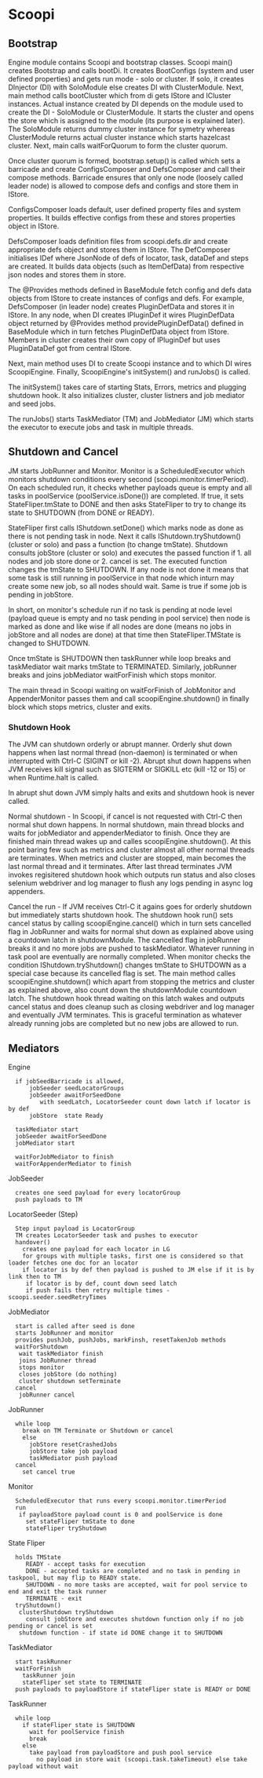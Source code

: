# Scoopi 

## Bootstrap

Engine module contains Scoopi and bootstrap classes. Scoopi main() creates Bootstrap and calls bootDi. It creates BootConfigs (system and user defined properties) and gets run mode - solo or cluster. If solo, it creates DInjector (DI) with SoloModule else creates DI with ClusterModule. Next, main method calls bootCluster which from di gets IStore and ICluster instances. Actual instance created by DI depends on the module used to create the DI - SoloModule or ClusterModule. It starts the cluster and opens the store which is assigned to the module (its purpose is explained later). The SoloModule returns dummy cluster instance for symetry whereas ClusterModule returns actual cluster instance which starts hazelcast cluster. Next, main calls waitForQuorum to form the cluster quorum. 

Once cluster quorum is formed, bootstrap.setup() is called which sets a barricade and create ConfigsComposer and DefsComposer and call their compose methods. Barricade ensures that only one node (loosely called leader node) is allowed to compose defs and configs and store them in IStore. 

ConfigsComposer loads default, user defined property files and system properties. It builds effective configs from these and stores properties object in IStore.

DefsComposer loads definition files from scoopi.defs.dir and create appropriate defs object and stores them in IStore. The DefComposer initialises IDef where JsonNode of defs of locator, task, dataDef and steps are created. It builds data objects (such as ItemDefData) from respective json nodes and stores them in store.

The @Provides methods defined in BaseModule fetch config and defs data objects from IStore to create instances of configs and defs. For example, DefsComposer (in leader node) creates PluginDefData and stores it in IStore. In any node, when DI creates IPluginDef it wires PluginDefData object returned by @Provides method providePluginDefData() defined in BaseModule which in turn fetches PluginDefData object from IStore. Members in cluster creates their own copy of IPluginDef but uses PluginDataDef got from central IStore.

Next, main method uses DI to create Scoopi instance and to which DI wires ScoopiEngine. Finally, ScoopiEngine's initSystem() and runJobs() is called. 

The initSystem() takes care of starting Stats, Errors, metrics and plugging shutdown hook. It also initializes cluster, cluster listners and job mediator and seed jobs.

The runJobs() starts TaskMediator (TM) and JobMediator (JM) which starts the executor to execute jobs and task in multiple threads.

## Shutdown and Cancel

JM starts JobRunner and Monitor. Monitor is a ScheduledExecutor which monitors shutdown conditions every second (scoopi.monitor.timerPeriod). On each scheduled run, it checks whether payloads queue is empty and all tasks in poolService (poolService.isDone()) are completed. If true, it sets StateFliper.tmState to DONE and then asks StateFliper to try to change its state to SHUTDOWN (from DONE or READY). 

StateFliper first calls IShutdown.setDone() which marks node as done as there is not pending task in node.  Next it calls IShutdown.tryShutdown() (cluster or solo) and pass a function (to change tmState). Shutdown consults jobStore (cluster or solo) and executes the passed function if 1. all nodes and job store done or 2. cancel is set. The executed function changes the tmState to SHUTDOWN. If any node is not done it means that some task is still running in poolService in that node which inturn may create some new job, so all nodes should wait. Same is true if some job is pending in jobStore.

In short, on monitor's schedule run if no task is pending at node level (payload queue is empty and no task pending in pool service) then node is marked as done and like wise if all nodes are done (means no jobs in jobStore and all nodes are done) at that time then StateFliper.TMState is changed to SHUTDOWN.

Once tmState is SHUTDOWN then taskRunner while loop breaks and taskMediator wait marks tmState to TERMINATED. Similarly, jobRunner breaks and joins jobMediator waitForFinish which stops monitor.

The main thread in Scoopi waiting on waitForFinish of JobMonitor and AppenderMonitor passes them and call scoopiEngine.shutdown() in finally block which stops metrics, cluster and exits.

### Shutdown Hook

The JVM can shutdown orderly or abrupt manner. Orderly shut down happens when last normal thread (non-daemon) is terminated or when interrupted with Ctrl-C (SIGINT or kill -2). Abrupt shut down happens when JVM receives kill signal such as SIGTERM or SIGKILL etc (kill -12 or 15) or when Runtime.halt is called.

In abrupt shut down JVM simply halts and exits and shutdown hook is never called. 

Normal shutdown - In Scoopi, if cancel is not requested with Ctrl-C then normal shut down happens. In normal shutdown, main thread blocks and waits for jobMediator and appenderMediator to finish. Once they are finished main thread wakes up and calles scoopiEngine.shutdown(). At this point baring few such as metrics and cluster almost all other normal threads are terminates. When metrics and cluster are stopped, main becomes the last normal thread and it terminates. After last thread terminates JVM invokes regisitered shutdown hook which outputs run status and also closes selenium webdriver and log manager to flush any logs pending in async log appenders.

Cancel the run - If JVM receives Ctrl-C it agains goes for orderly shutdown but immediately starts shutdown hook. The shutdown hook run() sets cancel status by calling scoopiEngine.cancel() which in turn sets cancelled flag in JobRunner and waits for normal shut down as explained above using a countdown latch in shutdownModule. The cancelled flag in jobRunner breaks it and no more jobs are pushed to taskMediator. Whatever running in task pool are eventually are normally completed. When monitor checks the condition IShutdown.tryShutdown() changes tmState to SHUTDOWN as a special case because its cancelled flag is set. The main method calles scoopiEngine.shutdown() which apart from stopping the metrics and cluster as explained above, also count down the shutdownModule countdown latch. The shutdown hook thread waiting on this latch wakes and outputs cancel status and does cleanup such as closing webdriver and log manager and eventually JVM terminates. This is graceful termination as whatever already running jobs are completed but no new jobs are allowed to run.



## Mediators

Engine

``` Screen
  if jobSeedBarricade is allowed, 
      jobSeeder seedLocatorGroups
      jobSeeder awaitForSeedDone 
         with seedLatch, LocatorSeeder count down latch if locator is by def
      jobStore  state Ready
  
  taskMediator start
  jobSeeder awaitForSeedDone
  jobMediator start
  
  waitForJobMediator to finish
  waitForAppenderMediator to finish      
```

JobSeeder

``` Screen
  creates one seed payload for every locatorGroup
  push payloads to TM
```

LocatorSeeder (Step)

``` Screen
  Step input payload is LocatorGroup
  TM creates LocatorSeeder task and pushes to executor  
  handover() 
    creates one payload for each locator in LG
    for groups with multiple tasks, first one is considered so that loader fetches one doc for an locator
    if locator is by def then payload is pushed to JM else if it is by link then to TM
     if locator is by def, count down seed latch 
     if push fails then retry multiple times - scoopi.seeder.seedRetryTimes
```

JobMediator

``` Screen
  start is called after seed is done
  starts JobRunner and monitor
  provides pushJob, pushJobs, markFinsh, resetTakenJob methods
  waitForShutdown
   wait taskMediator finish
   joins JobRunner thread
   stops monitor
   closes jobStore (do nothing)
   cluster shutdown setTerminate
  cancel
   jobRunner cancel 
```

JobRunner

``` Screen  
  while loop
    break on TM Terminate or Shutdown or cancel
    else
      jobStore resetCrashedJobs
      jobStore take job payload
      taskMediator push payload    
  cancel
    set cancel true      
```

Monitor
	
``` Screen
  ScheduledExecutor that runs every scoopi.monitor.timerPeriod
  run
   if payloadStore payload count is 0 and poolService is done
     set stateFliper tmState to done
     stateFliper tryShutdown  
```

State Fliper

``` Screen
  holds TMState 
     READY - accept tasks for execution
     DONE - accepted tasks are completed and no task in pending in taskpool, but may flip to READY state.
     SHUTDOWN - no more tasks are accepted, wait for pool service to end and exit the task runner
     TERMINATE - exit
  tryShutdown()
   clusterShutdown tryShutdown
     consult jobStore and executes shutdown function only if no job pending or cancel is set
   shutdown function - if state id DONE change it to SHUTDOWN
```

TaskMediator

``` Screen
  start taskRunner
  waitForFinish
    taskRunner join
    stateFliper set state to TERMINATE
  push payloads to payloadStore if stateFliper state is READY or DONE
```

TaskRunner

``` Screen
  while loop
    if stateFliper state is SHUTDOWN 
      wait for poolService finish
      break
    else    
      take payload from payloadStore and push pool service
        no payload in store wait (scoopi.task.takeTimeout) else take payload without wait
```


